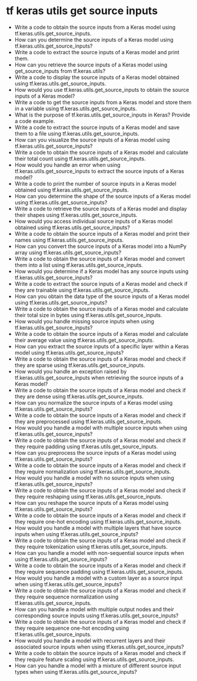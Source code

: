 # tf keras utils get source inputs

- Write a code to obtain the source inputs from a Keras model using tf.keras.utils.get_source_inputs.
- How can you determine the source inputs of a Keras model using tf.keras.utils.get_source_inputs?
- Write a code to extract the source inputs of a Keras model and print them.
- How can you retrieve the source inputs of a Keras model using get_source_inputs from tf.keras.utils?
- Write a code to display the source inputs of a Keras model obtained using tf.keras.utils.get_source_inputs.
- How would you use tf.keras.utils.get_source_inputs to obtain the source inputs of a Keras model?
- Write a code to get the source inputs from a Keras model and store them in a variable using tf.keras.utils.get_source_inputs.
- What is the purpose of tf.keras.utils.get_source_inputs in Keras? Provide a code example.
- Write a code to extract the source inputs of a Keras model and save them to a file using tf.keras.utils.get_source_inputs.
- How can you visualize the source inputs of a Keras model using tf.keras.utils.get_source_inputs?
- Write a code to obtain the source inputs of a Keras model and calculate their total count using tf.keras.utils.get_source_inputs.
- How would you handle an error when using tf.keras.utils.get_source_inputs to extract the source inputs of a Keras model?
- Write a code to print the number of source inputs in a Keras model obtained using tf.keras.utils.get_source_inputs.
- How can you determine the shape of the source inputs of a Keras model using tf.keras.utils.get_source_inputs?
- Write a code to retrieve the source inputs of a Keras model and display their shapes using tf.keras.utils.get_source_inputs.
- How would you access individual source inputs of a Keras model obtained using tf.keras.utils.get_source_inputs?
- Write a code to obtain the source inputs of a Keras model and print their names using tf.keras.utils.get_source_inputs.
- How can you convert the source inputs of a Keras model into a NumPy array using tf.keras.utils.get_source_inputs?
- Write a code to obtain the source inputs of a Keras model and convert them into a list using tf.keras.utils.get_source_inputs.
- How would you determine if a Keras model has any source inputs using tf.keras.utils.get_source_inputs?
- Write a code to extract the source inputs of a Keras model and check if they are trainable using tf.keras.utils.get_source_inputs.
- How can you obtain the data type of the source inputs of a Keras model using tf.keras.utils.get_source_inputs?
- Write a code to obtain the source inputs of a Keras model and calculate their total size in bytes using tf.keras.utils.get_source_inputs.
- How would you handle missing source inputs when using tf.keras.utils.get_source_inputs?
- Write a code to obtain the source inputs of a Keras model and calculate their average value using tf.keras.utils.get_source_inputs.
- How can you extract the source inputs of a specific layer within a Keras model using tf.keras.utils.get_source_inputs?
- Write a code to obtain the source inputs of a Keras model and check if they are sparse using tf.keras.utils.get_source_inputs.
- How would you handle an exception raised by tf.keras.utils.get_source_inputs when retrieving the source inputs of a Keras model?
- Write a code to obtain the source inputs of a Keras model and check if they are dense using tf.keras.utils.get_source_inputs.
- How can you normalize the source inputs of a Keras model using tf.keras.utils.get_source_inputs?
- Write a code to obtain the source inputs of a Keras model and check if they are preprocessed using tf.keras.utils.get_source_inputs.
- How would you handle a model with multiple source inputs when using tf.keras.utils.get_source_inputs?
- Write a code to obtain the source inputs of a Keras model and check if they require padding using tf.keras.utils.get_source_inputs.
- How can you preprocess the source inputs of a Keras model using tf.keras.utils.get_source_inputs?
- Write a code to obtain the source inputs of a Keras model and check if they require normalization using tf.keras.utils.get_source_inputs.
- How would you handle a model with no source inputs when using tf.keras.utils.get_source_inputs?
- Write a code to obtain the source inputs of a Keras model and check if they require reshaping using tf.keras.utils.get_source_inputs.
- How can you reshape the source inputs of a Keras model using tf.keras.utils.get_source_inputs?
- Write a code to obtain the source inputs of a Keras model and check if they require one-hot encoding using tf.keras.utils.get_source_inputs.
- How would you handle a model with multiple layers that have source inputs when using tf.keras.utils.get_source_inputs?
- Write a code to obtain the source inputs of a Keras model and check if they require tokenization using tf.keras.utils.get_source_inputs.
- How can you handle a model with non-sequential source inputs when using tf.keras.utils.get_source_inputs?
- Write a code to obtain the source inputs of a Keras model and check if they require sequence padding using tf.keras.utils.get_source_inputs.
- How would you handle a model with a custom layer as a source input when using tf.keras.utils.get_source_inputs?
- Write a code to obtain the source inputs of a Keras model and check if they require sequence normalization using tf.keras.utils.get_source_inputs.
- How can you handle a model with multiple output nodes and their corresponding source inputs using tf.keras.utils.get_source_inputs?
- Write a code to obtain the source inputs of a Keras model and check if they require sequence one-hot encoding using tf.keras.utils.get_source_inputs.
- How would you handle a model with recurrent layers and their associated source inputs when using tf.keras.utils.get_source_inputs?
- Write a code to obtain the source inputs of a Keras model and check if they require feature scaling using tf.keras.utils.get_source_inputs.
- How can you handle a model with a mixture of different source input types when using tf.keras.utils.get_source_inputs?